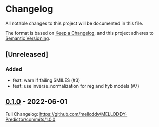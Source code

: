 # Changelog

All notable changes to this project will be documented in this file.

The format is based on [Keep a Changelog](https://keepachangelog.com/en/1.0.0/),
and this project adheres to [Semantic Versioning](https://semver.org/spec/v2.0.0.html).

## [Unreleased]

### Added

- feat: warn if failing SMILES (#3)
- feat: use inverse_normalization for reg and hyb models (#7)

## [0.1.0](https://github.com/melloddy/MELLODDY-Predictor/releases/tag/1.0.0) - 2022-06-01

Full Changelog: https://github.com/melloddy/MELLODDY-Predictor/commits/1.0.0

